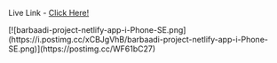 <p>Live Link - <a href='https://barbaadi-project.netlify.app/'>Click Here!</a></P>
[![barbaadi-project-netlify-app-i-Phone-SE.png](https://i.postimg.cc/xCBJgVhB/barbaadi-project-netlify-app-i-Phone-SE.png)](https://postimg.cc/WF61bC27)
